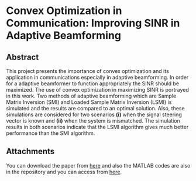 # Convex Optimization in Communication: Improving SINR in Adaptive Beamforming
## Abstract
This project presents the importance of convex optimization and its application in communications especially in adaptive beamforming. In order for a adaptive beamformer to function appropriately the SINR should be maximized. The use of convex optimization in maximizing SINR is portrayed in this work. Two methods of adaptive beamforming which are Sample Matrix Inversion (SMI) and Loaded Sample Matrix Inversion (LSMI) is simulated and the results are compared to an optimal solution. Also, these simulations are considered for two scenarios **(i)** when the signal steering vector is known and **(ii)** when the system is mismatched. The simulation results in both scenarios indicate that the LSMI algorithm gives much better performance than the SMI algorithm.
## Attachments
You can download the paper from [here](https://github.com/kiazamiri/System-Optimization/blob/master/Mohammadkia%20Zamiri-System%20Optimization%20(Final%20Project)/Mohammadkia%20Zamiri-System%20Optimization%20(Final%20Project).pdf) and also the MATLAB codes are also in the repository and you can access from [here](https://github.com/kiazamiri/System-Optimization/tree/master/MATLAB%20codes).
